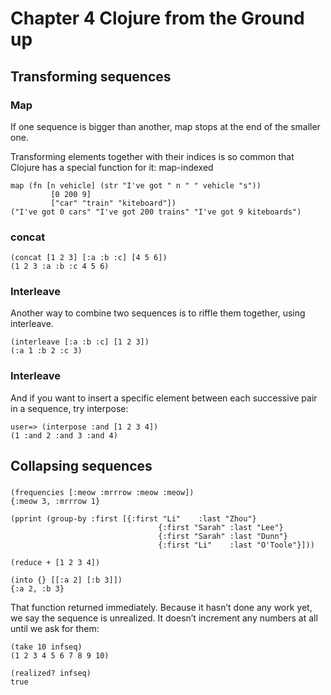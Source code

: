 # Chapter 4 Clojure from the Ground up 

## Transforming sequences

### Map

If one sequence is bigger than another, map stops at the end of the smaller one.

Transforming elements together with their indices is so common that Clojure has a special function for it: map-indexed


```
map (fn [n vehicle] (str "I've got " n " " vehicle "s"))
         [0 200 9]
         ["car" "train" "kiteboard"])
("I've got 0 cars" "I've got 200 trains" "I've got 9 kiteboards")
```
### concat 

```
(concat [1 2 3] [:a :b :c] [4 5 6])
(1 2 3 :a :b :c 4 5 6)
```

### Interleave

Another way to combine two sequences is to riffle them together, using interleave.

```
(interleave [:a :b :c] [1 2 3])
(:a 1 :b 2 :c 3)
```

### Interleave 

And if you want to insert a specific element between each successive pair in a sequence, try interpose:

```
user=> (interpose :and [1 2 3 4])
(1 :and 2 :and 3 :and 4)
```

## Collapsing sequences

### 

```
(frequencies [:meow :mrrrow :meow :meow])
{:meow 3, :mrrrow 1}
```

```
(pprint (group-by :first [{:first "Li"    :last "Zhou"}
                                 {:first "Sarah" :last "Lee"}
                                 {:first "Sarah" :last "Dunn"}
                                 {:first "Li"    :last "O'Toole"}]))
```

```
(reduce + [1 2 3 4])
```

```
(into {} [[:a 2] [:b 3]])
{:a 2, :b 3}
```

That function returned immediately. Because it hasn’t done any work yet, we say the sequence is unrealized. It doesn’t increment any numbers at all until we ask for them:

```
(take 10 infseq)
(1 2 3 4 5 6 7 8 9 10)

(realized? infseq)
true
```


